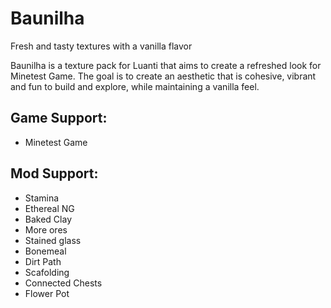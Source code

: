 # Baunilha
Fresh and tasty textures with a vanilla flavor

Baunilha is a texture pack for Luanti that aims to create a refreshed look for Minetest Game. The goal is to create an aesthetic that is cohesive, vibrant and fun to build and explore, while maintaining a vanilla feel.

## Game Support:

- Minetest Game

## Mod Support:

- Stamina
- Ethereal NG
- Baked Clay
- More ores
- Stained glass
- Bonemeal
- Dirt Path
- Scafolding
- Connected Chests
- Flower Pot